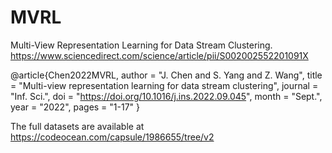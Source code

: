 # MVRL
Multi-View Representation Learning for Data Stream Clustering. https://www.sciencedirect.com/science/article/pii/S002002552201091X

@article{Chen2022MVRL,
  author        = "J. Chen and S. Yang and Z. Wang",
  title         = "Multi-view representation learning for data stream clustering",
  journal       = "Inf. Sci.",
  doi           = "https://doi.org/10.1016/j.ins.2022.09.045",
  month         = "Sept.",
  year          = "2022",
  pages         = "1-17"
}

The full datasets are available at https://codeocean.com/capsule/1986655/tree/v2
